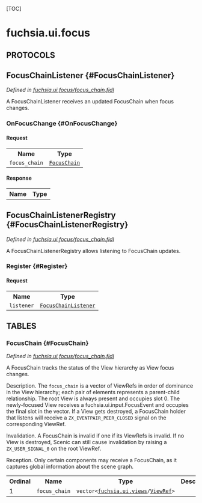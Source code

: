 [TOC]

# fuchsia.ui.focus


## **PROTOCOLS**

## FocusChainListener {#FocusChainListener}
*Defined in [fuchsia.ui.focus/focus_chain.fidl](https://fuchsia.googlesource.com/fuchsia/+/master/sdk/fidl/fuchsia.ui.focus/focus_chain.fidl#30)*

 A FocusChainListener receives an updated FocusChain when focus changes.

### OnFocusChange {#OnFocusChange}


#### Request
<table>
    <tr><th>Name</th><th>Type</th></tr>
    <tr>
            <td><code>focus_chain</code></td>
            <td>
                <code><a class='link' href='#FocusChain'>FocusChain</a></code>
            </td>
        </tr></table>


#### Response
<table>
    <tr><th>Name</th><th>Type</th></tr>
    </table>

## FocusChainListenerRegistry {#FocusChainListenerRegistry}
*Defined in [fuchsia.ui.focus/focus_chain.fidl](https://fuchsia.googlesource.com/fuchsia/+/master/sdk/fidl/fuchsia.ui.focus/focus_chain.fidl#36)*

 A FocusChainListenerRegistry allows listening to FocusChain updates.

### Register {#Register}


#### Request
<table>
    <tr><th>Name</th><th>Type</th></tr>
    <tr>
            <td><code>listener</code></td>
            <td>
                <code><a class='link' href='#FocusChainListener'>FocusChainListener</a></code>
            </td>
        </tr></table>









## **TABLES**

### FocusChain {#FocusChain}


*Defined in [fuchsia.ui.focus/focus_chain.fidl](https://fuchsia.googlesource.com/fuchsia/+/master/sdk/fidl/fuchsia.ui.focus/focus_chain.fidl#25)*

 A FocusChain tracks the status of the View hierarchy as View focus changes.

 Description. The `focus_chain` is a vector of ViewRefs in order of
 dominance in the View hierarchy; each pair of elements represents a
 parent-child relationship.  The root View is always present and occupies
 slot 0.  The newly-focused View receives a fuchsia.ui.input.FocusEvent and
 occupies the final slot in the vector.  If a View gets destroyed, a
 FocusChain holder that listens will receive a `ZX_EVENTPAIR_PEER_CLOSED`
 signal on the corresponding ViewRef.

 Invalidation. A FocusChain is invalid if one if its ViewRefs is invalid. If
 no View is destroyed, Scenic can still cause invalidation by raising a
 `ZX_USER_SIGNAL_0` on the root ViewRef.

 Reception. Only certain components may receive a FocusChain, as it
 captures global information about the scene graph.


<table>
    <tr><th>Ordinal</th><th>Name</th><th>Type</th><th>Description</th></tr>
    <tr>
            <td>1</td>
            <td><code>focus_chain</code></td>
            <td>
                <code>vector&lt;<a class='link' href='../fuchsia.ui.views/'>fuchsia.ui.views</a>/<a class='link' href='../fuchsia.ui.views/#ViewRef'>ViewRef</a>&gt;</code>
            </td>
            <td></td>
        </tr></table>









